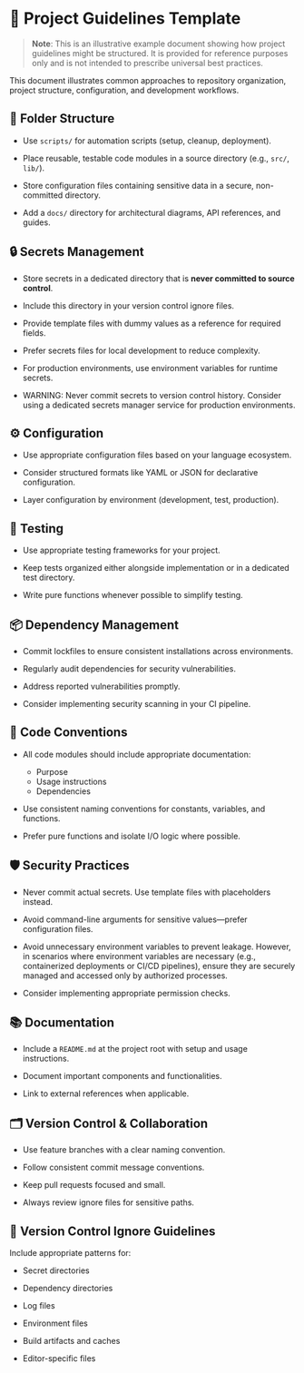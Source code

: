 # 🧭 Project Guidelines Template

> **Note**: This is an illustrative example document showing how project guidelines might be structured. It is provided for reference purposes only and is not intended to prescribe universal best practices.

This document illustrates common approaches to repository organization, project structure, configuration, and development workflows.

## 📁 Folder Structure

- Use `scripts/` for automation scripts (setup, cleanup, deployment).

- Place reusable, testable code modules in a source directory (e.g., `src/`, `lib/`).

- Store configuration files containing sensitive data in a secure, non-committed directory.

- Add a `docs/` directory for architectural diagrams, API references, and guides.

## 🔒 Secrets Management

- Store secrets in a dedicated directory that is **never committed to source control**.

- Include this directory in your version control ignore files.

- Provide template files with dummy values as a reference for required fields.

- Prefer secrets files for local development to reduce complexity.

- For production environments, use environment variables for runtime secrets.

- WARNING: Never commit secrets to version control history. Consider using a dedicated secrets manager service for production environments.

## ⚙️ Configuration

- Use appropriate configuration files based on your language ecosystem.

- Consider structured formats like YAML or JSON for declarative configuration.

- Layer configuration by environment (development, test, production).

## 🧪 Testing

- Use appropriate testing frameworks for your project.

- Keep tests organized either alongside implementation or in a dedicated test directory.

- Write pure functions whenever possible to simplify testing.

## 📦 Dependency Management

- Commit lockfiles to ensure consistent installations across environments.

- Regularly audit dependencies for security vulnerabilities.

- Address reported vulnerabilities promptly.

- Consider implementing security scanning in your CI pipeline.

## 🧾 Code Conventions

- All code modules should include appropriate documentation:
  - Purpose
  - Usage instructions
  - Dependencies

- Use consistent naming conventions for constants, variables, and functions.

- Prefer pure functions and isolate I/O logic where possible.

## 🛡️ Security Practices

- Never commit actual secrets. Use template files with placeholders instead.

- Avoid command-line arguments for sensitive values—prefer configuration files.

- Avoid unnecessary environment variables to prevent leakage. However, in scenarios where environment variables are necessary (e.g., containerized deployments or CI/CD pipelines), ensure they are securely managed and accessed only by authorized processes.

- Consider implementing appropriate permission checks.

## 📚 Documentation

- Include a `README.md` at the project root with setup and usage instructions.

- Document important components and functionalities.

- Link to external references when applicable.

## 🗂 Version Control & Collaboration

- Use feature branches with a clear naming convention.

- Follow consistent commit message conventions.

- Keep pull requests focused and small.

- Always review ignore files for sensitive paths.

## 🚫 Version Control Ignore Guidelines

Include appropriate patterns for:

- Secret directories

- Dependency directories

- Log files

- Environment files

- Build artifacts and caches

- Editor-specific files
